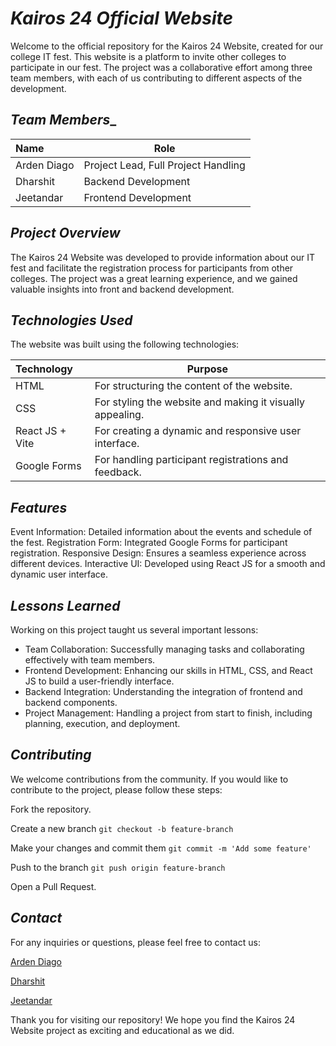 # **_Kairos 24 Official Website_**
Welcome to the official repository for the Kairos 24 Website, created for our college IT fest. This website is a platform to invite other colleges to participate in our fest. The project was a collaborative effort among three team members, with each of us contributing to different aspects of the development.

## **_Team Members_**_
| **Name** | **Role** |
| :----- | -----|
| Arden Diago | Project Lead, Full Project Handling |
| Dharshit | Backend Development |
| Jeetandar | Frontend Development |

## **_Project Overview_**
The Kairos 24 Website was developed to provide information about our IT fest and facilitate the registration process for participants from other colleges. The project was a great learning experience, and we gained valuable insights into front and backend development.

## **_Technologies Used_**
The website was built using the following technologies:

| **Technology** | **Purpose** |
| :--------- | ------------------------------------------- |
| HTML | For structuring the content of the website. |
| CSS | For styling the website and making it visually appealing. |
| React JS + Vite | For creating a dynamic and responsive user interface. |
| Google Forms | For handling participant registrations and feedback. |

## **_Features_**
Event Information: Detailed information about the events and schedule of the fest.
Registration Form: Integrated Google Forms for participant registration.
Responsive Design: Ensures a seamless experience across different devices.
Interactive UI: Developed using React JS for a smooth and dynamic user interface.

## **_Lessons Learned_**
Working on this project taught us several important lessons:

* Team Collaboration: Successfully managing tasks and collaborating effectively with team members.
* Frontend Development: Enhancing our skills in HTML, CSS, and React JS to build a user-friendly interface.
* Backend Integration: Understanding the integration of frontend and backend components.
* Project Management: Handling a project from start to finish, including planning, execution, and deployment.

## **_Contributing_**
We welcome contributions from the community. If you would like to contribute to the project, please follow these steps:

Fork the repository.

Create a new branch ``` git checkout -b feature-branch ```

Make your changes and commit them ```git commit -m 'Add some feature' ```

Push to the branch ``` git push origin feature-branch ```

Open a Pull Request.

## **_Contact_**
For any inquiries or questions, please feel free to contact us:

[Arden Diago](https://www.linkedin.com/in/arden-diago-a89751279/)  

[Dharshit]()

[Jeetandar](https://www.linkedin.com/in/jeetandar-n-silwani-6b6863213/?utm_source=share&utm_campaign=share_via&utm_content=profile&utm_medium=android_app)

Thank you for visiting our repository! We hope you find the Kairos 24 Website project as exciting and educational as we did.
